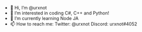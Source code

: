 - 👋 Hi, I’m @urxnot
- 👀 I’m interested in coding C#, C++ and Python!
- 🌱 I’m currently learning Node JA
- 📫 How to reach me: Twitter: @urxnot Discord: urxnot#4052

<!---
urxnot/urxnot is a ✨ special ✨ repository because its `README.md` (this file) appears on your GitHub profile.
You can click the Preview link to take a look at your changes.
--->
